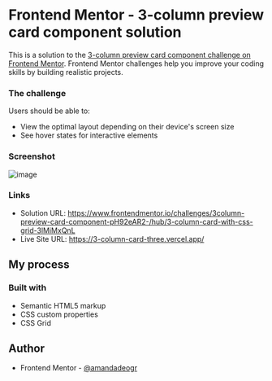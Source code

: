# Frontend Mentor - 3-column preview card component solution

This is a solution to the [3-column preview card component challenge on Frontend Mentor](https://www.frontendmentor.io/challenges/3column-preview-card-component-pH92eAR2-). Frontend Mentor challenges help you improve your coding skills by building realistic projects. 



### The challenge

Users should be able to:

- View the optimal layout depending on their device's screen size
- See hover states for interactive elements

### Screenshot

![image](https://user-images.githubusercontent.com/78186370/116796510-61b43500-aab3-11eb-8f2d-45785ecb42b9.png)

### Links

- Solution URL: https://www.frontendmentor.io/challenges/3column-preview-card-component-pH92eAR2-/hub/3-column-card-with-css-grid-3lMiMxQnL
- Live Site URL: https://3-column-card-three.vercel.app/

## My process

### Built with

- Semantic HTML5 markup
- CSS custom properties
- CSS Grid

## Author

- Frontend Mentor - [@amandadeogr](https://www.frontendmentor.io/profile/amandadeogr)
